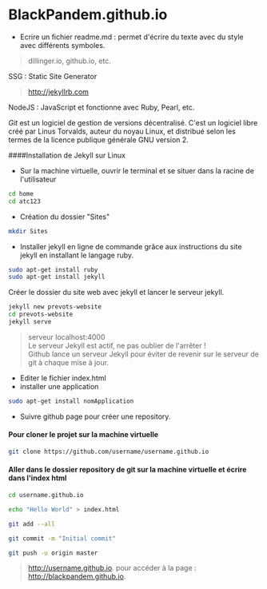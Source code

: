 # BlackPandem.github.io  

- Ecrire un fichier readme.md : permet d'écrire du texte avec du style avec différents symboles.

> dillinger.io, github.io, etc.  

SSG : Static Site Generator  

> http://jekyllrb.com  

NodeJS : JavaScript et fonctionne avec Ruby, Pearl, etc.

*Git* est un logiciel de gestion de versions décentralisé. C'est un logiciel libre créé par Linus Torvalds, auteur du noyau Linux, et distribué selon les termes de la licence publique générale GNU version 2.

####Installation de Jekyll sur Linux

- Sur la machine virtuelle, ouvrir le terminal et se situer dans la racine de l'utilisateur
```sh
cd home  
cd atc123
```
- Création du dossier "Sites"
```sh
mkdir Sites
```

- Installer jekyll en ligne de commande grâce aux instructions du site jekyll en installant le langage ruby.
```sh  
sudo apt-get install ruby
sudo apt-get install jekyll  

```

Créer le dossier du site web avec jekyll et lancer le serveur jekyll.  

```sh  
jekyll new prevots-website 
cd prevots-website  
jekyll serve
```
> serveur localhost:4000  
> Le serveur Jekyll est actif, ne pas oublier de l'arrêter !  
> Github lance un serveur Jekyll pour éviter de revenir sur le serveur de git à chaque mise à jour.

- Editer le fichier index.html
-  installer une application

```sh  
sudo apt-get install nomApplication
```

- Suivre github page pour créer une repository.

#### Pour cloner le projet sur la machine virtuelle

```sh  
git clone https://github.com/username/username.github.io
```  

#### Aller dans le dossier repository de git sur la machine virtuelle et écrire dans l'index html

```sh  
cd username.github.io  

echo "Hello World" > index.html

git add --all  

git commit -m "Initial commit"  

git push -u origin master  
```  

> http://username.github.io. pour accéder à la page : http://blackpandem.github.io.
